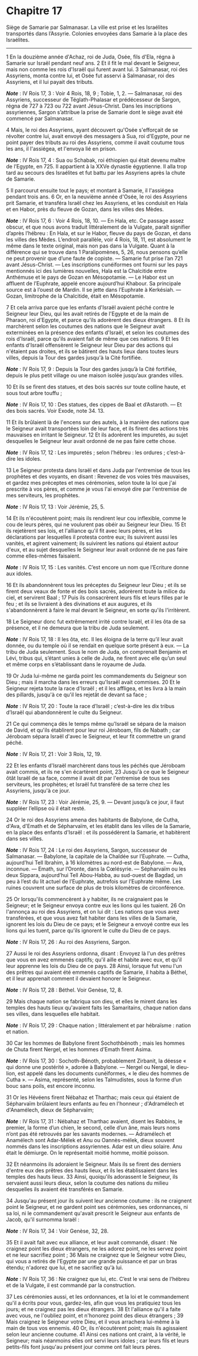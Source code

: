 # Chapitre 17

Siège de Samarie par Salmanasar.
La ville est prise et les Israélites transportés dans l’Assyrie.
Colonies envoyées dans Samarie à la place des Israélites.

***

1 En la douzième année d'Achaz, roi de Juda, Osée, fils d'Ela, régna à Samarie sur Israël pendant neuf ans. 2 Et il fit le mal devant le Seigneur, mais non comme les rois d'Israël qui furent avant lui. 3 Salmanasar, roi des Assyriens, monta contre lui, et Osée fut asservi à Salmanasar, roi des Assyriens, et il lui payait des tributs.

***Note*** :  IV Rois 17, 3 : Voir 4 Rois, 18, 9 ; Tobie, 1, 2. ― Salmanasar, roi des Assyriens, successeur de Téglath-Phalasar et prédécesseur de Sargon, régna de 727 à 723 ou 722 avant Jésus-Christ. Dans les inscriptions assyriennes, Sargon s’attribue la prise de Samarie dont le siège avait été commencé par Salmanasar.

4 Mais, le roi des Assyriens, ayant découvert qu'Osée s'efforçait de se révolter contre lui, avait envoyé des messagers à Sua, roi d'Egypte, pour ne point payer des tributs au roi des Assyriens, comme il avait coutume tous les ans, il l'assiégea, et l'envoya lié en prison.

***Note*** :  IV Rois 17, 4 : Sua ou Schabak, roi éthiopien qui était devenu maître de l’Egypte, en 725. Il appartient à la XXVe dynastie égyptienne. Il alla trop tard au secours des Israélites et fut battu par les Assyriens après la chute de Samarie.

5 Il parcourut ensuite tout le pays; et montant à Samarie, il l'assiégea pendant trois ans. 6 Or, en la neuvième année d'Osée, le roi des Assyriens prit Samarie, et transféra Israël chez les Assyriens, et les conduisit en Hala et en Habor, près du fleuve de Gozan, dans les villes des Mèdes.

***Note*** :  IV Rois 17, 6 : Voir 4 Rois, 18, 10. ― En Hala, etc. Ce passage assez obscur, et que nous avons traduit littéralement de la Vulgate, paraît signifier d’après l’hébreu : En Hala, et sur le Habor, fleuve du pays de Gozan, et dans les villes des Mèdes. L’endroit parallèle, voir 4 Rois, 18, 11, est absolument le même dans le texte original, mais non pas dans la Vulgate. Quant à la différence qui se trouve dans 1 Paralipomènes, 5, 26, nous pensons qu’elle ne peut provenir que d’une faute de copiste. ― Samarie fut prise l’an 721 avant Jésus-Christ. ― Les inscriptions cunéiformes ont fourni sur les pays mentionnés ici des lumières nouvelles, Hala est la Chalcitide entre Anthémuse et le pays de Gozan en Mésopotamie. ― Le Habor est un affluent de l’Euphrate, appelé encore aujourd’hui Khabour. Sa principale source est à l’ouest de Mardin. Il se jette dans l’Euphrate à Kerkésiah. ― Gozan, limitrophe de la Chalcitide, était en Mésopotamie.


7 Et cela arriva parce que les enfants d'Israël avaient péché contre le Seigneur leur Dieu, qui les avait retirés de l'Egypte et de la main de Pharaon, roi d'Egypte, et parce qu'ils adorèrent des dieux étrangers. 8 Et ils marchèrent selon les coutumes des nations que le Seigneur avait exterminées en la présence des enfants d'Israël, et selon les coutumes des rois d'Israël, parce qu'ils avaient fait de même que ces nations. 9 Et les enfants d'Israël offensèrent le Seigneur leur Dieu par des actions qui n'étaient pas droites, et ils se bâtirent des hauts lieux dans toutes leurs villes, depuis la Tour des gardes jusqu'à la Cité fortifiée.

***Note*** :  IV Rois 17, 9 : Depuis la Tour des gardes jusqu’à la Cité fortifiée, depuis le plus petit village ou une maison isolée jusqu’aux grandes villes.

10 Et ils se firent des statues, et des bois sacrés sur toute colline haute, et sous tout arbre touffu ;

***Note*** :  IV Rois 17, 10 : Des statues, des cippes de Baal et d’Astaroth. ― Et des bois sacrés. Voir Exode, note 34. 13.

11 Et ils brûlaient là de l'encens sur des autels, à la manière des nations que le Seigneur avait transportées loin de leur face, et ils firent des actions très mauvaises en irritant le Seigneur. 12 Et ils adorèrent les impuretés, au sujet desquelles le Seigneur leur avait ordonné de ne pas faire cette chose.

***Note*** :  IV Rois 17, 12 : Les impuretés ; selon l’hébreu : les ordures ; c’est-à-dire les idoles.

13 Le Seigneur protesta dans Israël et dans Juda par l'entremise de tous les prophètes et des voyants, en disant : Revenez de vos voies très mauvaises, et gardez mes préceptes et mes cérémonies, selon toute la loi que j'ai prescrite à vos pères, et comme je vous l'ai envoyé dire par l'entremise de mes serviteurs, les prophètes.

***Note*** :  IV Rois 17, 13 : Voir Jérémie, 25, 5.

14 Et ils n'écoutèrent point; mais ils rendirent leur cou inflexible, comme le cou de leurs pères, qui ne voulurent pas obéir au Seigneur leur Dieu. 15 Et ils rejetèrent ses lois, et l'alliance qu'il fit avec leurs pères, et les déclarations par lesquelles il protesta contre eux; ils suivirent aussi les vanités, et agirent vainement; ils suivirent les nations qui étaient autour d'eux, et au sujet desquelles le Seigneur leur avait ordonné de ne pas faire comme elles-mêmes faisaient.

***Note*** :  IV Rois 17, 15 : Les vanités. C’est encore un nom que l’Ecriture donne aux idoles.

16 Et ils abandonnèrent tous les préceptes du Seigneur leur Dieu ; et ils se firent deux veaux de fonte et des bois sacrés, adorèrent toute la milice du ciel, et servirent Baal ; 17 Puis ils consacrèrent leurs fils et leurs filles par le feu ; et ils se livraient à des divinations et aux augures, et ils s'abandonnèrent à faire le mal devant le Seigneur, en sorte qu'ils l'irritèrent.

18 Le Seigneur donc fut extrêmement irrité contre Israël, et il les ôta de sa présence, et il ne demeura que la tribu de Juda seulement.

***Note*** :  IV Rois 17, 18 : Il les ôta, etc. Il les éloigna de la terre qu’il leur avait donnée, ou du temple où il se rendait en quelque sorte présent à eux. ― La tribu de Juda seulement. Sous le nom de Juda, on comprenait Benjamin et Lévi, tribus qui, s’étant unies à celle de Juda, ne firent avec elle qu’un seul et même corps en s’établissant dans le royaume de Juda.

19 Or Juda lui-même ne garda point les commandements du Seigneur son Dieu ; mais il marcha dans les erreurs qu'Israël avait commises. 20 Et le Seigneur rejeta toute la race d'Israël ; et il les affligea, et les livra à la main des pillards, jusqu'à ce qu'il les rejetât de devant sa face ;

***Note*** :  IV Rois 17, 20 : Toute la race d’Israël ; c’est-à-dire les dix tribus d’Israël qui abandonnèrent le culte du Seigneur.

21 Ce qui commença dès le temps même qu'Israël se sépara de la maison de David, et qu'ils établirent pour leur roi Jéroboam, fils de Nabath ; car Jéroboam sépara Israël d'avec le Seigneur, et leur fit commettre un grand péché.

***Note*** :  IV Rois 17, 21 : Voir 3 Rois, 12, 19.

22 Et les enfants d'Israël marchèrent dans tous les péchés que Jéroboam avait commis, et ils ne s'en écartèrent point, 23 Jusqu'à ce que le Seigneur ôtât Israël de sa face, comme il avait dit par l'entremise de tous ses serviteurs, les prophètes; et Israël fut transféré de sa terre chez les Assyriens, jusqu'à ce jour.

***Note*** :  IV Rois 17, 23 : Voir Jérémie, 25, 9. ― Devant jusqu’à ce jour, il faut suppléer l’ellipse où il était resté.


24 Or le roi des Assyriens amena des habitants de Babylone, de Cutha, d'Ava, d'Emath et de Sépharvaïm, et les établit dans les villes de la Samarie, en la place des enfants d'Israël : et ils possédèrent la Samarie, et habitèrent dans ses villes.

***Note*** :  IV Rois 17, 24 : Le roi des Assyriens, Sargon, successeur de Salmanasar. ― Babylone, la capitale de la Chaldée sur l’Euphrate. ― Cutha, aujourd’hui Tell Ibrahim, à 16 kilomètres au nord-est de Babylone. ― Ava, inconnue. ― Emath, sur l’Oronte, dans la Cœlésyrie. ― Sépharvaïm ou les deux Sippara, aujourd’hui Tell Abou-Habba, au sud-ouest de Bagdad, un peu à l’est du lit actuel de l’Euphrate, autrefois sur l’Euphrate même. Les ruines couvrent une surface de plus de trois kilomètres de circonférence.

25 Or lorsqu'ils commencèrent à y habiter, ils ne craignaient pas le Seigneur; et le Seigneur envoya contre eux les lions qui les tuaient. 26 On l'annonça au roi des Assyriens, et on lui dit : Les nations que vous avez transférées, et que vous avez fait habiter dans les villes de la Samarie, ignorent les lois du Dieu de ce pays; et le Seigneur a envoyé contre eux les lions qui les tuent, parce qu'ils ignorent le culte du Dieu de ce pays.

***Note*** :  IV Rois 17, 26 : Au roi des Assyriens, Sargon.

27 Aussi le roi des Assyriens ordonna, disant : Envoyez là l'un des prêtres que vous en avez emmenés captifs; qu'il aille et habite avec eux, et qu'il leur apprenne les lois du Dieu de ce pays. 28 Ainsi, lorsque fut venu l'un des prêtres qui avaient été emmenés captifs de Samarie, il habita à Béthel, et il leur apprenait comment il devaient honorer le Seigneur.

***Note*** :  IV Rois 17, 28 : Béthel. Voir Genèse, 12, 8.

29 Mais chaque nation se fabriqua son dieu, et elles le mirent dans les temples des hauts lieux qu'avaient faits les Samaritains, chaque nation dans ses villes, dans lesquelles elle habitait.

***Note*** :  IV Rois 17, 29 : Chaque nation ; littéralement et par hébraïsme : nation et nation.

30 Car les hommes de Babylone firent Sochothbénoth ; mais les hommes de Chuta firent Nergel, et les hommes d'Emath firent Asima.

***Note*** :  IV Rois 17, 30 : Sochoth-Bénoth, probablement Zirbanit, la déesse « qui donne une postérité », adorée à Babylone. ― Nergel ou Nergal, le dieu-lion, est appelé dans les documents cunéiformes, « le dieu des hommes de Cutha ». ― Asima, représenté, selon les Talmudistes, sous la forme d’un bouc sans poils, est encore inconnu.

31 Or les Hévéens firent Nébahaz et Tharthac; mais ceux qui étaient de Sépharvaïm brûlaient leurs enfants au feu en l'honneur ; d'Adramélech et d'Anamélech, dieux de Sépharvaïm;

***Note*** :  IV Rois 17, 31 : Nébahaz et Tharthac avaient, disent les Rabbins, le premier, la forme d’un chien, le second, celle d’un âne, mais leurs noms n’ont pas été retrouvés par les savants modernes. ― Adramélech et Anamélech sont Adar-Mélek et Anu ou Oannès-mélek, dieux souvent nommés dans les inscriptions assyriennes. Adar est un dieu solaire. Anu était le démiurge. On le représentait moitié homme, moitié poisson.

32 Et néanmoins ils adoraient le Seigneur. Mais ils se firent des derniers d'entre eux des prêtres des hauts lieux, et ils les établissaient dans les temples des hauts lieux. 33 Ainsi, quoiqu'ils adorassent le Seigneur, ils servaient aussi leurs dieux, selon la coutume des nations du milieu desquelles ils avaient été transférés en Samarie.


34 Jusqu'au présent jour ils suivent leur ancienne coutume : ils ne craignent point le Seigneur, et ne gardent point ses cérémonies, ses ordonnances, ni sa loi, ni le commandement qu'avait prescrit le Seigneur aux enfants de Jacob, qu'il surnomma Israël :

***Note*** :  IV Rois 17, 34 : Voir Genèse, 32, 28.

35 Et il avait fait avec eux alliance, et leur avait commandé, disant : Ne craignez point les dieux étrangers, ne les adorez point, ne les servez point et ne leur sacrifiez point ; 36 Mais ne craignez que le Seigneur votre Dieu, qui vous a retirés de l'Egypte par une grande puissance et par un bras étendu; n'adorez que lui, et ne sacrifiez qu'à lui.

***Note*** :  IV Rois 17, 36 : Ne craignez que lui, etc. C’est le vrai sens de l’hébreu et de la Vulgate, il est commandé par la construction.

37 Les cérémonies aussi, et les ordonnances, et la loi et le commandement qu'il a écrits pour vous, gardez-les, afin que vous les pratiquiez tous les jours; et ne craignez pas les dieux étrangers. 38 Et l'alliance qu'il a faite avec vous, ne l'oubliez point, et n'honorez point des dieux étrangers ; 39 Mais craignez le Seigneur votre Dieu, et il vous arrachera lui-même à la main de tous vos ennemis. 40 Or, ils n'écoutèrent point; mais ils agissaient selon leur ancienne coutume. 41 Ainsi ces nations ont craint, à la vérité, le Seigneur; mais néanmoins elles ont servi leurs idoles ; car leurs fils et leurs petits-fils font jusqu'au présent jour comme ont fait leurs pères.

